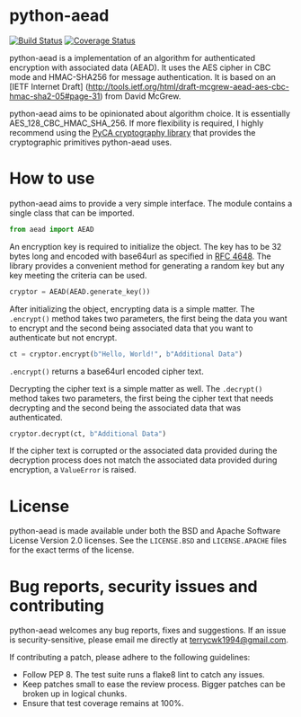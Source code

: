 python-aead
===========

[![Build Status](https://travis-ci.org/Ayrx/python-aead.svg?branch=master)](https://travis-ci.org/Ayrx/python-aead)
[![Coverage Status](https://img.shields.io/coveralls/Ayrx/python-aead.svg)](https://coveralls.io/r/Ayrx/python-aead)

python-aead is a implementation of an algorithm for authenticated encryption 
with associated data (AEAD). It uses the AES cipher in CBC mode and HMAC-SHA256
for message authentication. It is based on an [IETF Internet Draft]
(http://tools.ietf.org/html/draft-mcgrew-aead-aes-cbc-hmac-sha2-05#page-31) 
from David McGrew.

python-aead aims to be opinionated about algorithm choice. It is essentially
AES_128_CBC_HMAC_SHA_256. If more flexibility is required, I highly recommend
using the [PyCA cryptography library](https://github.com/pyca/cryptography)
that provides the cryptographic primitives python-aead uses.

# How to use

python-aead aims to provide a very simple interface. The module contains a 
single class that can be imported.

```python
from aead import AEAD
```

An encryption key is required to initialize the object. The key has to be 32 
bytes long and encoded with base64url as specified in 
[RFC 4648](http://tools.ietf.org/html/rfc4648). The library provides a 
convenient method for generating a random key but any key meeting the criteria
can be used.

```python
cryptor = AEAD(AEAD.generate_key())
```

After initializing the object, encrypting data is a simple matter. The 
`.encrypt()` method takes two parameters, the first being the data you want to
encrypt and the second being associated data that you want to authenticate but
not encrypt.

```python
ct = cryptor.encrypt(b"Hello, World!", b"Additional Data")
```

`.encrypt()` returns a base64url encoded cipher text.

Decrypting the cipher text is a simple matter as well. The `.decrypt()` method 
takes two parameters, the first being the cipher text that needs decrypting and 
the second being the associated data that was authenticated.

```python
cryptor.decrypt(ct, b"Additional Data")
```

If the cipher text is corrupted or the associated data provided during the 
decryption process does not match the associated data provided during 
encryption, a `ValueError` is raised.

# License

python-aead is made available under both the BSD and Apache Software License 
Version 2.0 licenses. See the `LICENSE.BSD` and `LICENSE.APACHE` files for the
exact terms of the license.

# Bug reports, security issues and contributing

python-aead welcomes any bug reports, fixes and suggestions. If an issue is 
security-sensitive, please email me directly at terrycwk1994@gmail.com.

If contributing a patch, please adhere to the following guidelines:

* Follow PEP 8. The test suite runs a flake8 lint to catch any issues.
* Keep patches small to ease the review process. Bigger patches can be broken
  up in logical chunks.
* Ensure that test coverage remains at 100%.
